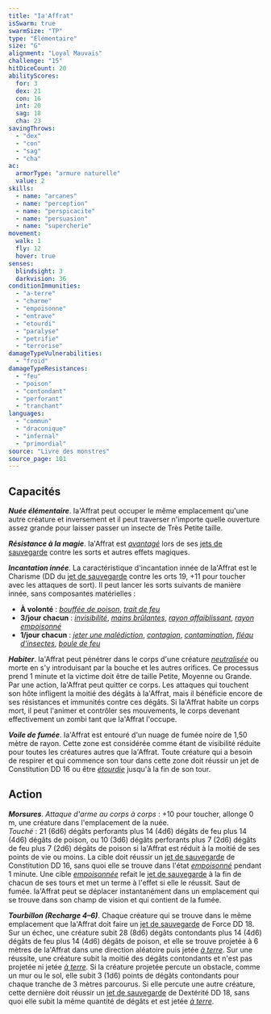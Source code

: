 ```yaml
---
title: "Ia'Affrat"
isSwarm: true
swarmSize: "TP"
type: "Élémentaire"
size: "G"
alignment: "Loyal Mauvais"
challenge: "15"
hitDiceCount: 20
abilityScores:
  for: 3
  dex: 21
  con: 16
  int: 20
  sag: 18
  cha: 23
savingThrows:
  - "dex"
  - "con"
  - "sag"
  - "cha"
ac:
  armorType: "armure naturelle"
  value: 2
skills:
  - name: "arcanes"
  - name: "perception"
  - name: "perspicacite"
  - name: "persuasion"
  - name: "supercherie"
movement:
  walk: 1
  fly: 12
  hover: true
senses:
  blindsight: 3
  darkvision: 36
conditionImmunities:
  - "a-terre"
  - "charme"
  - "empoisonne"
  - "entrave"
  - "etourdi"
  - "paralyse"
  - "petrifie"
  - "terrorise"
damageTypeVulnerabilities:
  - "froid"
damageTypeResistances:
  - "feu"
  - "poison"
  - "contondant"
  - "perforant"
  - "tranchant"
languages:
  - "commun"
  - "draconique"
  - "infernal"
  - "primordial"
source: "Livre des monstres"
source_page: 101
---
```

## Capacités
_**Nuée élémentaire**_. Ia'Affrat peut occuper le même emplacement qu'une autre créature et inversement et il peut traverser n'importe quelle ouverture assez grande pour laisser passer un insecte de Très Petite taille.

_**Résistance à la magie**_. Ia'Affrat est [_avantagé_](/utiliser-les-caracteristiques/#avantage-et-desavantage) lors de ses [jets de sauvegarde](/utiliser-les-caracteristiques/#jets-de-sauvegarde) contre les sorts et autres effets magiques.

_**Incantation innée**_. La caractéristique d'incantation innée de Ia'Affrat est le Charisme (DD du [jet de sauvegarde](/utiliser-les-caracteristiques/#jets-de-sauvegarde) contre les  orts 19, +11 pour toucher avec les attaques de sort). Il peut lancer les sorts suivants de manière innée, sans composantes matérielles :
* **À volonté** : [_bouffée de poison_](/grimoire/bouffee-de-poison/), [_trait de feu_](/grimoire/trait-de-feu/)
* **3/jour chacun** : [_invisibilité_](/grimoire/invisibilite/), [_mains brûlantes_](/grimoire/mains-brulantes/), [_rayon affaiblissant_](/grimoire/rayon-affaiblissant/), [_rayon empoisonné_](/grimoire/rayon-affaiblissant/)
* **1/jour chacun** : [_jeter une malédiction_](/grimoire/jeter-une-malediction/), [_contagion_](/grimoire/contagion/), [_contamination_](/grimoire/contamination/), [_fléau d'insectes_](/grimoire/fleau-d-insectes/), [_boule de feu_](/grimoire/boule-de-feu/)

_**Habiter**_. Ia'Affrat peut pénétrer dans le corps d'une créature [_neutralisée_](/gerer-la-sante-du-personnage/#neutralise) ou morte en s'y introduisant par la bouche et les autres orifices. Ce processus prend 1 minute et la victime doit être de taille Petite, Moyenne ou Grande. Par une action, Ia'Affrat peut quitter ce corps. Les attaques qui touchent son hôte infligent la moitié des dégâts à Ia'Affrat, mais il bénéficie encore de ses résistances et immunités contre ces dégâts. Si Ia'Affrat habite un corps mort, il peut l'animer et contrôler ses mouvements, le corps devenant effectivement un zombi tant que Ia'Affrat l'occupe.

_**Voile de fumée**_. Ia'Affrat est entouré d'un nuage de fumée noire de 1,50 mètre de rayon. Cette zone est considérée comme étant de visibilité réduite pour toutes les créatures autres que Ia'Affrat. Toute créature qui a besoin de respirer et qui commence son tour dans cette zone doit réussir un jet de Constitution DD 16 ou être [_étourdie_](/gerer-la-sante-du-personnage/#etourdi) jusqu'à la fin de son tour.

## Action
_**Morsures**_. _Attaque d'arme au corps à corps_ : +10 pour toucher, allonge 0 m, une créature dans l'emplacement de la nuée.  
_Touché_ : 21 (6d6) dégâts perforants plus 14 (4d6) dégâts de feu plus 14 (4d6) dégâts de poison, ou 10 (3d6) dégâts perforants plus 7 (2d6) dégâts de feu plus 7 (2d6) dégâts de poison si Ia'Affrat est réduit à la moitié de ses points de vie ou moins. La cible doit réussir un [jet de sauvegarde](/utiliser-les-caracteristiques/#jets-de-sauvegarde) de Constitution DD 16, sans quoi elle se trouve dans l'état [_empoisonné_](/gerer-la-sante-du-personnage/#empoisonne) pendant 1 minute. Une cible [_empoisonnée_](/gerer-la-sante-du-personnage/#empoisonne) refait le [jet de sauvegarde](/utiliser-les-caracteristiques/#jets-de-sauvegarde) à la fin de chacun de ses tours et met un terme à l'effet si elle le réussit. Saut de fumée. Ia'Affrat peut se déplacer instantanément dans un emplacement qui se trouve dans son champ de vision et qui contient de la fumée.

_**Tourbillon (Recharge 4–6)**_. Chaque créature qui se trouve dans le même emplacement que Ia'Affrat doit faire un [jet de sauvegarde](/utiliser-les-caracteristiques/#jets-de-sauvegarde) de Force DD 18. Sur un échec, une créature subit 28 (8d6) dégâts contondants plus 14 (4d6) dégâts de feu plus 14 (4d6) dégâts de poison, et elle se trouve projetée à 6 mètres de Ia'Affrat dans une direction aléatoire puis jetée [_à terre_](/gerer-la-sante-du-personnage/#a-terre). Sur une réussite, une créature subit la moitié des dégâts contondants et n'est pas projetée ni jetée [_à terre_](/gerer-la-sante-du-personnage/#a-terre). Si la créature projetée percute un obstacle, comme un mur ou le sol, elle subit 3 (1d6) points de dégâts contondants pour chaque tranche de 3 mètres parcourus. Si elle percute une autre créature, cette dernière doit réussir un [jet de sauvegarde](/utiliser-les-caracteristiques/#jets-de-sauvegarde) de Dextérité DD 18, sans quoi elle subit la même quantité de dégâts et est jetée [_à terre_](/gerer-la-sante-du-personnage/#a-terre).
